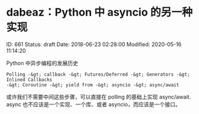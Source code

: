 # dabeaz：Python 中 asyncio 的另一种实现


ID: 661
Status: draft
Date: 2018-06-23 02:28:00
Modified: 2020-05-16 11:14:20


Python 中异步编程的发展历史

```
Polling -&gt; callback -&gt; Futures/Deferred -&gt; Generators -&gt; Inlined Callbacks
-&gt; Coroutine -&gt; yield from -&gt; asyncio -&gt; async/await
```

或许我们不需要中间这些步骤，可以直接在 polling 的基础上实现 async/await. async 也不应该是一个实现、一个库、或者 asyncio，而应该是一个接口。